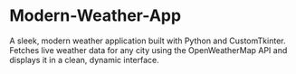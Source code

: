 # Modern-Weather-App
A sleek, modern weather application built with Python and CustomTkinter. Fetches live weather data for any city using the OpenWeatherMap API and displays it in a clean, dynamic interface.
